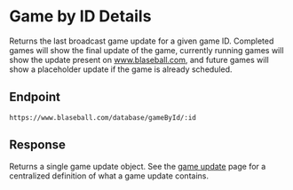 # Game by ID Details

Returns the last broadcast game update for a given game ID. Completed games will show the final update of the game, currently running games will show the update present on www.blaseball.com, and future games will show a placeholder update if the game is already scheduled.

## Endpoint

`https://www.blaseball.com/database/gameById/:id`

## Response

Returns a single game update object. See the [game update](game-object.md) page for a centralized definition of what a game update contains.
